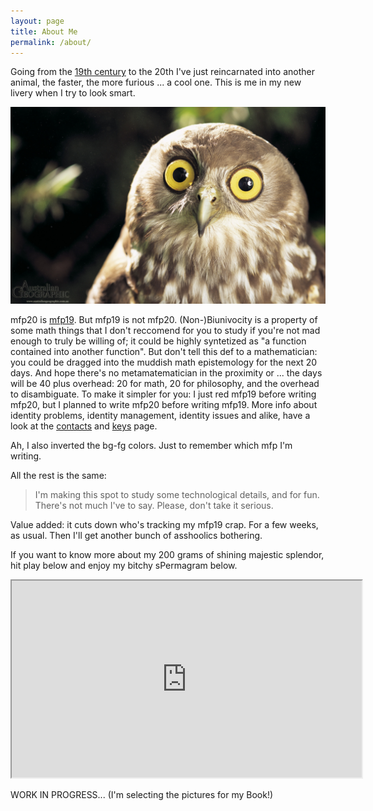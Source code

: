 ```yaml
---
layout: page
title: About Me
permalink: /about/
---
```


Going from the [19th century](https://mfp19.github.io/) to the 20th I've just reincarnated into another animal, the faster, the more furious ... a cool one. 
This is me in my new livery when I try to look smart.

<img src="/resources/mfp20.jpg">

mfp20 is [mfp19](https://mfp19.github.io/about/). But mfp19 is not mfp20. (Non-)Biunivocity is a property of some math things that
I don't reccomend for you to study if you're not mad enough to truly be willing of; it could be highly syntetized as 
"a function contained into another function".
But don't tell this def to a mathematician: you could be dragged into the muddish math epistemology for the next 20 days. And hope there's no
metamatematician in the proximity or ... the days will be 40 plus overhead: 20 for math, 20 for philosophy, and the overhead to disambiguate.
To make it simpler for you: I just red mfp19 before writing mfp20, but I planned to write mfp20 before writing mfp19. 
More info about identity problems, identity management, identity issues and alike, have a look at the [contacts](contact/) and [keys](keys/) page.

Ah, I also inverted the bg-fg colors. Just to remember which mfp I'm writing.

All the rest is the same:

> I'm making this spot to study some technological details, and for fun. 
> There's not much I've to say. Please, don't take it serious.

Value added: it cuts down who's tracking my mfp19 crap. For a few weeks, as usual. Then I'll get another bunch of asshoolics bothering.

If you want to know more about my 200 grams of shining majestic splendor, hit play below and enjoy my bitchy sPermagram below.

<iframe width="560" height="315" src="https://www.youtube.com/embed/Hphwfq1wLJs">Rod Stewart - Da Ya Think I'm Sexy?</iframe>

WORK IN PROGRESS... (I'm selecting the pictures for my Book!)


